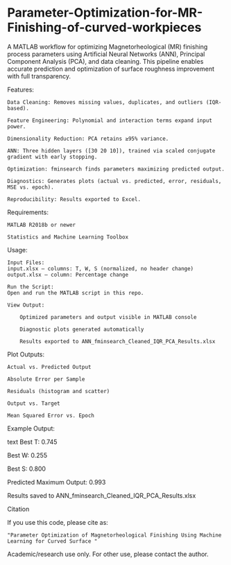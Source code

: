 # Parameter-Optimization-for-MR-Finishing-of-curved-workpieces
A MATLAB workflow for optimizing Magnetorheological (MR) finishing process parameters using Artificial Neural Networks (ANN), Principal Component Analysis (PCA), and data cleaning. This pipeline enables accurate prediction and optimization of surface roughness improvement with full transparency.

Features:

    Data Cleaning: Removes missing values, duplicates, and outliers (IQR-based).

    Feature Engineering: Polynomial and interaction terms expand input power.

    Dimensionality Reduction: PCA retains ≥95% variance.

    ANN: Three hidden layers ([30 20 10]), trained via scaled conjugate gradient with early stopping.

    Optimization: fminsearch finds parameters maximizing predicted output.

    Diagnostics: Generates plots (actual vs. predicted, error, residuals, MSE vs. epoch).

    Reproducibility: Results exported to Excel.

Requirements:

    MATLAB R2018b or newer

    Statistics and Machine Learning Toolbox

Usage:

    Input Files:
    input.xlsx — columns: T, W, S (normalized, no header change)
    output.xlsx — column: Percentage change

    Run the Script:
    Open and run the MATLAB script in this repo.

    View Output:

        Optimized parameters and output visible in MATLAB console

        Diagnostic plots generated automatically

        Results exported to ANN_fminsearch_Cleaned_IQR_PCA_Results.xlsx

Plot Outputs:

    Actual vs. Predicted Output

    Absolute Error per Sample

    Residuals (histogram and scatter)

    Output vs. Target

    Mean Squared Error vs. Epoch

Example Output:

text
Best T: 0.745

Best W: 0.255

Best S: 0.800

Predicted Maximum Output: 0.993

Results saved to ANN_fminsearch_Cleaned_IQR_PCA_Results.xlsx



Citation

If you use this code, please cite as:

    "Parameter Optimization of Magnetorheological Finishing Using Machine Learning for Curved Surface "


Academic/research use only.
For other use, please contact the author.
